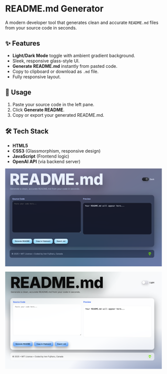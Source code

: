 # README.md Generator

A modern developer tool that generates clean and accurate `README.md` files from your source code in seconds.

## ✨ Features
- **Light/Dark Mode** toggle with ambient gradient background.
- Sleek, responsive glass-style UI.
- **Generate README.md** instantly from pasted code.
- Copy to clipboard or download as `.md` file.
- Fully responsive layout.

## 🚀 Usage
1. Paste your source code in the left pane.
2. Click **Generate README**.
3. Copy or export your generated README.md.

## 🛠 Tech Stack
- **HTML5**
- **CSS3** (Glassmorphism, responsive design)
- **JavaScript** (Frontend logic)
- **OpenAI API** (via backend server)

![Dark Mode Preview](media/dark.png)

![Light Mode Preview](media/light.png)
